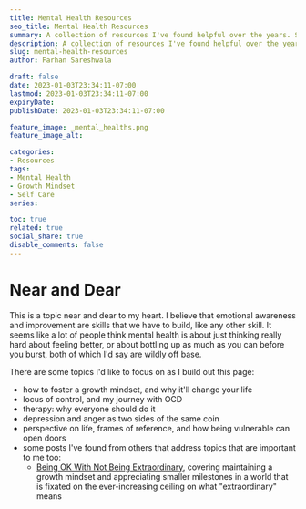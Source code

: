 ```yaml
---
title: Mental Health Resources
seo_title: Mental Health Resources
summary: A collection of resources I've found helpful over the years. Still in progress.
description: A collection of resources I've found helpful over the years. Still in progress.
slug: mental-health-resources
author: Farhan Sareshwala

draft: false
date: 2023-01-03T23:34:11-07:00
lastmod: 2023-01-03T23:34:11-07:00
expiryDate: 
publishDate: 2023-01-03T23:34:11-07:00

feature_image: _mental_healths.png
feature_image_alt: 

categories:
- Resources
tags:
- Mental Health
- Growth Mindset
- Self Care
series:

toc: true
related: true
social_share: true
disable_comments: false
---
```


# Near and Dear
This is a topic near and dear to my heart. I believe that emotional awareness and improvement are skills that we have to build, like any other skill. It seems like a lot of people think mental health is about just thinking really hard about feeling better, or about bottling up as much as you can before you burst, both of which I'd say are wildly off base. 

There are some topics I'd like to focus on as I build out this page:
- how to foster a growth mindset, and why it'll change your life
- locus of control, and my journey with OCD
- therapy: why everyone should do it
- depression and anger as two sides of the same coin
- perspective on life, frames of reference, and how being vulnerable can open doors
- some posts I've found from others that address topics that are important to me too:
    - [Being OK With Not Being Extraordinary](https://www.tiffanymatthe.com/not-extraordinary), covering maintaining a growth mindset and appreciating smaller milestones in a world that is fixated on the ever-increasing ceiling on what "extraordinary" means
